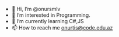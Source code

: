 - 👋 Hi, I’m @onursmlv
- 👀 I’m interested in Programming.
- 🌱 I’m currently learning C#,JS
- 📫 How to reach me onurtis@code.edu.az

